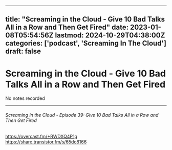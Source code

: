 
---
title: "Screaming in the Cloud - Give 10 Bad Talks All in a Row and Then Get Fired"
date: 2023-01-08T05:54:56Z
lastmod: 2024-10-29T04:38:00Z
categories: ['podcast', 'Screaming In The Cloud']
draft: false
---


# Screaming in the Cloud - Give 10 Bad Talks All in a Row and Then Get Fired

No notes recorded
- - -
###### Screaming in the Cloud - Episode 39: Give 10 Bad Talks All in a Row and Then Get Fired

https://overcast.fm/+RWDXQ4P1g  
https://share.transistor.fm/s/65dc8166

<!-- #public #podcast #Screaming In The Cloud# -->

<!-- {BearID:B0BD49F8-C2C1-4471-899A-C13C6A4B8A85-28016-00002D97F73CD78F} -->
